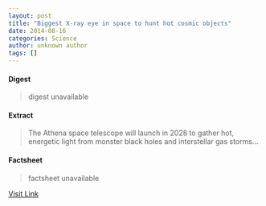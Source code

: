 ```yaml
---
layout: post
title: "Biggest X-ray eye in space to hunt hot cosmic objects"
date: 2014-08-16
categories: Science
author: unknown author
tags: []
---
```



#### Digest
>digest unavailable

#### Extract
>The Athena space telescope will launch in 2028 to gather hot, energetic light from monster black holes and interstellar gas storms...

#### Factsheet
>factsheet unavailable

[Visit Link](http://feeds.newscientist.com/c/749/f/10896/s/3c1b9ce9/sc/10/l/0L0Snewscientist0N0Carticle0Cmg223297620B20A0A0Ebiggest0Exray0Eeye0Ein0Espace0Eto0Ehunt0Ehot0Ecosmic0Eobjects0Bhtml0Dcmpid0FRSS0QNSNS0Q20A120EGLOBAL0Qmagcontents/story01.htm)



